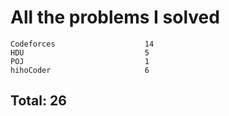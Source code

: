 # All the problems I solved

```
Codeforces                    14
HDU                           5
POJ                           1
hihoCoder                     6
```
## Total: 26
